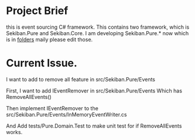 # Project Brief
this is event sourcing C# framework. This contains two framework, which is Sekiban.Pure and Sekiban.Core.
I am developing Sekiban.Pure.* now which is in 
[folders](./src/Sekiban.Pure*)
maily please edit those.

# Current Issue.
I want to add to remove all feature in 
src/Sekiban.Pure/Events

First, I want to add IEventRemover in 
src/Sekiban.Pure/Events
Which has RemoveAllEvents()

Then implement IEventRemover to the src/Sekiban.Pure/Events/InMemoryEventWriter.cs

And Add tests/Pure.Domain.Test to make unit test for if RemoveAllEvents works.